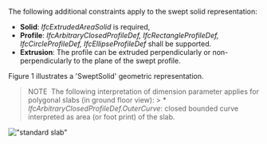 The following additional constraints apply to the swept solid representation:

* **Solid**: _IfcExtrudedAreaSolid_ is required,
* **Profile**: _IfcArbitraryClosedProfileDef, IfcRectangleProfileDef, IfcCircleProfileDef, IfcEllipseProfileDef_ shall be supported.
* **Extrusion**: The profile can be extruded perpendicularly or non-perpendicularly to the plane of the swept profile.

Figure 1 illustrates a 'SweptSolid' geometric representation.

> NOTE&nbsp; The following interpretation of dimension parameter applies for polygonal slabs (in ground floor view): > * _IfcArbitraryClosedProfileDef.OuterCurve_: closed bounded curve interpreted as area (or foot print) of the slab.

!["standard slab"](../../../figures/IfcSlab_Standard-Layout1.gif "Figure 1 &mdash; Slab body extrusion")